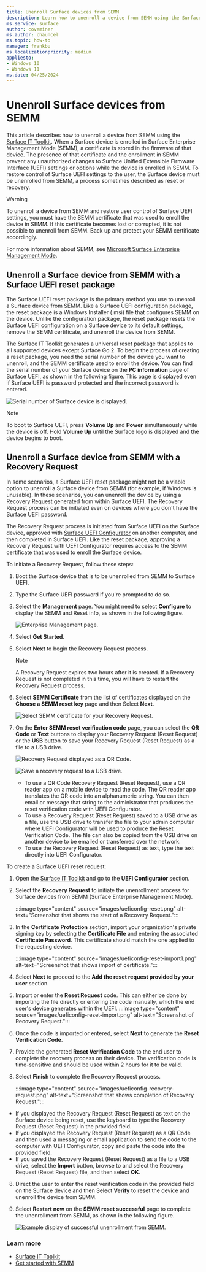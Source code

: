 ```yaml
---
title: Unenroll Surface devices from SEMM 
description: Learn how to unenroll a device from SEMM using the Surface  IT Toolkit.
ms.service: surface
author: coveminer
ms.author: chauncel
ms.topic: how-to
manager: frankbu
ms.localizationpriority: medium
appliesto:
- Windows 10
- Windows 11
ms.date: 04/25/2024
---
```


# Unenroll Surface devices from SEMM

This article describes how to unenroll a device from SEMM using the [Surface IT Toolkit](surface-it-toolkit.md). When a Surface device is enrolled in Surface Enterprise Management Mode (SEMM), a certificate is stored in the firmware of that device. The presence of that certificate and the enrollment in SEMM prevent any unauthorized changes to Surface Unified Extensible Firmware Interface (UEFI) settings or options while the device is enrolled in SEMM. To restore control of Surface UEFI settings to the user, the Surface device must be unenrolled from SEMM, a process sometimes described as reset or recovery.

> [!WARNING]
> To unenroll a device from SEMM and restore user control of Surface UEFI settings, you must have the SEMM certificate that was used to enroll the device in SEMM. If this certificate becomes lost or corrupted, it is not possible to unenroll from SEMM. Back up and protect your SEMM certificate accordingly.

For more information about SEMM, see [Microsoft Surface Enterprise Management Mode](surface-enterprise-management-mode.md).

## Unenroll a Surface device from SEMM with a Surface UEFI reset package

The Surface UEFI reset package is the primary method you use to unenroll a Surface device from SEMM. Like a Surface UEFI configuration package, the reset package is a Windows Installer (.msi) file that configures SEMM on the device. Unlike the configuration package, the reset package resets the Surface UEFI configuration on a Surface device to its default settings, remove the SEMM certificate, and unenroll the device from SEMM.

 The Surface IT Toolkit generates a universal reset package that applies to all supported devices except Surface Go 2. To begin the process of creating a reset package, you need the serial number of the device you want to unenroll, and the SEMM certificate used to enroll the device. You can find the serial number of your Surface device on the **PC information** page of Surface UEFI, as shown in the following figure. This page is displayed even if Surface UEFI is password protected and the incorrect password is entered.

![Serial number of Surface device is displayed.](images/surface-semm-unenroll-fig1.png "Serial number of Surface device is displayed")

> [!NOTE]
> To boot to Surface UEFI, press **Volume Up** and **Power** simultaneously while the device is off. Hold **Volume Up** until the Surface logo is displayed and the device begins to boot.

## Unenroll a Surface device from SEMM with a Recovery Request

In some scenarios, a Surface UEFI reset package might not be a viable option to unenroll a Surface device from SEMM (for example, if Windows is unusable). In these scenarios, you can unenroll the device by using a Recovery Request generated from within Surface UEFI. The Recovery Request process can be initiated even on devices where you don't have the Surface UEFI password.

The Recovery Request process is initiated from Surface UEFI on the Surface device, approved with  [Surface UEFI Configurator](surface-it-toolkit-uefi-config.md) on another computer, and then completed in Surface UEFI. Like the reset package, approving a Recovery Request with UEFI Configurator requires access to the SEMM certificate that was used to enroll the Surface device.

To initiate a Recovery Request, follow these steps:

1. Boot the Surface device that is to be unenrolled from SEMM to Surface UEFI.
2. Type the Surface UEFI password if you're prompted to do so.
3. Select the **Management** page. You might need to select **Configure** to display the SEMM and Reset info, as shown in the following figure.

   ![Enterprise Management page.](images/surface-semm-unenroll-fig6.png "Enterprise Management page")

4. Select **Get Started**.
5. Select **Next** to begin the Recovery Request process.
   > [!NOTE]
   > A Recovery Request expires two hours after it is created. If a Recovery Request is not completed in this time, you will have to restart the Recovery Request process.
6. Select **SEMM Certificate** from the list of certificates displayed on the **Choose a SEMM reset key** page and then Select **Next**.

   ![Select SEMM certificate for your Recovery Request.](images/surface-semm-unenroll-fig7.png "Select SEMM certificate for your Recovery Request")

7. On the **Enter SEMM reset verification code** page, you can select the **QR Code** or **Text** buttons to display your Recovery Request (Reset Request)  or the **USB** button to save your Recovery Request (Reset Request) as a file to a USB drive.

   ![Recovery Request displayed as a QR Code.](images/surface-semm-unenroll-fig8.png "Recovery Request displayed as a QR Code")

   ![Save a recovery request to a USB drive.](images/surface-semm-unenroll-fig9.png "Save a recovery request to a USB drive")

   - To use a QR Code Recovery Request (Reset Request), use a QR reader app on a mobile device to read the code. The QR reader app translates the QR code into an alphanumeric string. You can then email or message that string to the administrator that produces the reset verification code with UEFI Configurator.
   - To use a Recovery Request (Reset Request) saved to a USB drive as a file, use the USB drive to transfer the file to your admin computer where UEFI Configurator will be used to produce the Reset Verification Code. The file can also be copied from the USB drive on another device to be emailed or transferred over the network.
   - To use the Recovery Request (Reset Request) as text, type the text directly into UEFI Configurator.

To create a Surface UEFI reset request:

1. Open the [Surface IT Toolkit](surface-it-toolkit.md) and go to the **UEFI Configurator** section.
2. Select the **Recovery Request** to initiate the unenrollment process for Surface devices from SEMM (Surface Enterprise Management Mode).

    :::image type="content" source="images/ueficonfig-reset.png" alt-text="Screenshot that shows the start of a Recovery Request.":::

3. In the **Certificate Protection** section, import your organization's private signing key by selecting the **Certificate File** and entering the associated **Certificate Password**. This certificate should match the one applied to the requesting device.

    :::image type="content" source="images/ueficonfig-reset-import1.png" alt-text="Screenshot that shows import of certificate.":::

4. Select **Next** to proceed to the **Add the reset request provided by your user** section.
5. Import or enter the **Reset Request** code. This can either be done by importing the file directly or entering the code manually, which the end user's device generates within the UEFI.
    :::image type="content" source="images/ueficonfig-reset-import.png" alt-text="Screenshot of Recovery Request.":::

6. Once the code is imported or entered, select **Next** to generate the **Reset Verification Code**.
7. Provide the generated **Reset Verification Code** to the end user to complete the recovery process on their device. The verification code is time-sensitive and should be used within 2 hours for it to be valid.
8. Select **Finish** to complete the Recovery Request process.

    :::image type="content" source="images/ueficonfig-recovery-request.png" alt-text="Screenshot that shows completion of Recovery Request.":::

- If you displayed the Recovery Request (Reset Request) as text on the Surface device being reset, use the keyboard to type the Recovery Request (Reset Request)  in the provided field.
- If you displayed the Recovery Request (Reset Request) as a QR Code and then used a messaging or email application to send the code to the computer with UEFI Configurator, copy and paste the code into the provided field.
- If you saved the Recovery Request (Reset Request) as a file to a USB drive, select the **Import** button, browse to and select the Recovery Request (Reset Request) file, and then select **OK**.

8. Direct the user to enter the reset verification code in the provided field on the Surface device and then Select **Verify** to reset the device and unenroll the device from SEMM.
9. Select **Restart now** on the **SEMM reset successful** page to complete the unenrollment from SEMM, as shown in the following figure.

    ![Example display of successful unenrollment from SEMM.](images/surface-semm-unenroll-fig14.png "Example display of successful unenrollment from SEMM")

### Learn more

- [Surface IT Toolkit](surface-it-toolkit.md)
- [Get started with SEMM](surface-enterprise-management-mode.md)